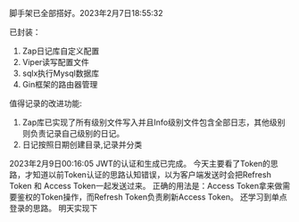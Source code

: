 脚手架已全部搭好。2023年2月7日18:55:32

已封装：
1.  Zap日记库自定义配置
2.  Viper读写配置文件
3.  sqlx执行Mysql数据库
4.  Gin框架的路由器管理

值得记录的改进功能:
1.  Zap库已实现了所有级别文件写入并且Info级别文件包含全部日志，其他级别则负责记录自己级别的日记。 
2. 日记按照日期创建目录,记录并分类


2023年2月9日00:16:05
JWT的认证和生成已完成。
今天主要看了Token的思路，才知道以前Token认证的思路认知错误，以为客户端发送时会把Refresh Token 和 Access Token一起发送过来。
正确的用法是：Access Token拿来做需要鉴权的Token操作，而Refresh Token负责刷新Access Token。
还学习到单点登录的思路。 明天实现下

